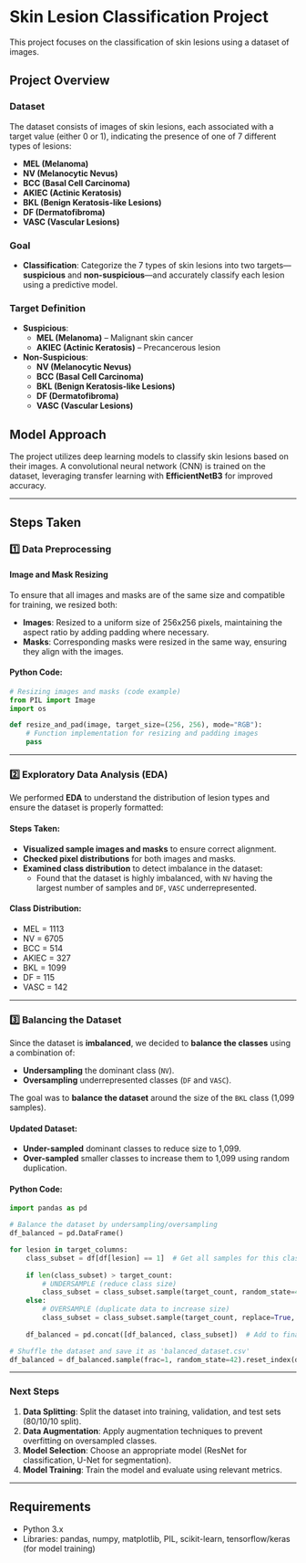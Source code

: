 # Skin Lesion Classification Project

This project focuses on the classification of skin lesions using a dataset of images.

## Project Overview

### Dataset
The dataset consists of images of skin lesions, each associated with a target value (either 0 or 1), indicating the presence of one of 7 different types of lesions:

- **MEL (Melanoma)**
- **NV (Melanocytic Nevus)**
- **BCC (Basal Cell Carcinoma)**
- **AKIEC (Actinic Keratosis)**
- **BKL (Benign Keratosis-like Lesions)**
- **DF (Dermatofibroma)**
- **VASC (Vascular Lesions)**

### Goal
- **Classification**: Categorize the 7 types of skin lesions into two targets—**suspicious** and **non-suspicious**—and accurately classify each lesion using a predictive model.

### Target Definition
- **Suspicious**:  
  - **MEL (Melanoma)** – Malignant skin cancer  
  - **AKIEC (Actinic Keratosis)** – Precancerous lesion  
- **Non-Suspicious**:  
  - **NV (Melanocytic Nevus)**  
  - **BCC (Basal Cell Carcinoma)**  
  - **BKL (Benign Keratosis-like Lesions)**  
  - **DF (Dermatofibroma)**  
  - **VASC (Vascular Lesions)**  

## Model Approach
The project utilizes deep learning models to classify skin lesions based on their images. A convolutional neural network (CNN) is trained on the dataset, leveraging transfer learning with **EfficientNetB3** for improved accuracy.

---

## Steps Taken

### 1️⃣ Data Preprocessing

#### Image and Mask Resizing
To ensure that all images and masks are of the same size and compatible for training, we resized both:
- **Images**: Resized to a uniform size of 256x256 pixels, maintaining the aspect ratio by adding padding where necessary.
- **Masks**: Corresponding masks were resized in the same way, ensuring they align with the images.

#### Python Code:
```python
# Resizing images and masks (code example)
from PIL import Image
import os

def resize_and_pad(image, target_size=(256, 256), mode="RGB"):
    # Function implementation for resizing and padding images
    pass
```

---

### 2️⃣ Exploratory Data Analysis (EDA)

We performed **EDA** to understand the distribution of lesion types and ensure the dataset is properly formatted:

#### Steps Taken:
- **Visualized sample images and masks** to ensure correct alignment.
- **Checked pixel distributions** for both images and masks.
- **Examined class distribution** to detect imbalance in the dataset:
  - Found that the dataset is highly imbalanced, with `NV` having the largest number of samples and `DF`, `VASC` underrepresented.

#### Class Distribution:
- MEL = 1113
- NV = 6705
- BCC = 514
- AKIEC = 327
- BKL = 1099
- DF = 115
- VASC = 142

---

### 3️⃣ Balancing the Dataset

Since the dataset is **imbalanced**, we decided to **balance the classes** using a combination of:
- **Undersampling** the dominant class (`NV`).
- **Oversampling** underrepresented classes (`DF` and `VASC`).

The goal was to **balance the dataset** around the size of the `BKL` class (1,099 samples).

#### Updated Dataset:
- **Under-sampled** dominant classes to reduce size to 1,099.
- **Over-sampled** smaller classes to increase them to 1,099 using random duplication.

#### Python Code:
```python
import pandas as pd

# Balance the dataset by undersampling/oversampling
df_balanced = pd.DataFrame()

for lesion in target_columns:
    class_subset = df[df[lesion] == 1]  # Get all samples for this class
    
    if len(class_subset) > target_count:
        # UNDERSAMPLE (reduce class size)
        class_subset = class_subset.sample(target_count, random_state=42)
    else:
        # OVERSAMPLE (duplicate data to increase size)
        class_subset = class_subset.sample(target_count, replace=True, random_state=42)
    
    df_balanced = pd.concat([df_balanced, class_subset])  # Add to final dataset

# Shuffle the dataset and save it as 'balanced_dataset.csv'
df_balanced = df_balanced.sample(frac=1, random_state=42).reset_index(drop=True)
```

---

### Next Steps
1. **Data Splitting**: Split the dataset into training, validation, and test sets (80/10/10 split).
2. **Data Augmentation**: Apply augmentation techniques to prevent overfitting on oversampled classes.
3. **Model Selection**: Choose an appropriate model (ResNet for classification, U-Net for segmentation).
4. **Model Training**: Train the model and evaluate using relevant metrics.

---

## Requirements
- Python 3.x
- Libraries: pandas, numpy, matplotlib, PIL, scikit-learn, tensorflow/keras (for model training)

